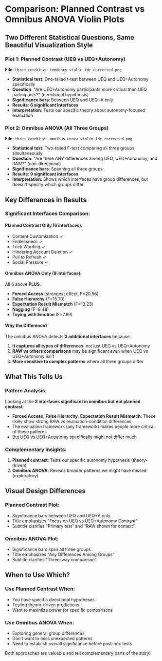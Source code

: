 # Comparison: Planned Contrast vs Omnibus ANOVA Violin Plots

## Two Different Statistical Questions, Same Beautiful Visualization Style

### Plot 1: Planned Contrast (UEQ vs UEQ+Autonomy)
**File**: `three_condition_tendency_violin_fdr_corrected.png`
- **Statistical test**: One-tailed t-test between UEQ and UEQ+Autonomy specifically  
- **Question**: "Are UEQ+Autonomy participants more critical than UEQ participants?" (directional hypothesis)
- **Significance bars**: Between UEQ and UEQ+A only
- **Results**: **6 significant interfaces**
- **Interpretation**: Tests our specific theory about autonomy-focused evaluation

### Plot 2: Omnibus ANOVA (All Three Groups)  
**File**: `three_condition_omnibus_anova_violin_fdr_corrected.png`
- **Statistical test**: Two-tailed F-test comparing all three groups simultaneously
- **Question**: "Are there ANY differences among UEQ, UEQ+Autonomy, and RAW?" (non-directional)
- **Significance bars**: Spanning all three groups  
- **Results**: **9 significant interfaces**
- **Interpretation**: Shows which interfaces have group differences, but doesn't specify which groups differ

## Key Differences in Results

### Significant Interfaces Comparison:

#### Planned Contrast Only (6 interfaces):
- Content Customization ✓
- Endlessness ✓ 
- Trick Wording ✓
- Hindering Account Deletion ✓
- Pull to Refresh ✓
- Social Pressure ✓

#### Omnibus ANOVA Only (9 interfaces):
All 6 above **PLUS**:
- **Forced Access** (strongest effect, F=20.56)
- **False Hierarchy** (F=15.70)  
- **Expectation Result Mismatch** (F=13.23)
- **Nagging** (F=8.48)
- **Toying with Emotion** (F=7.89)

#### Why the Difference?
The omnibus ANOVA detects **3 additional interfaces** because:

1. **It captures all types of differences**, not just UEQ vs UEQ+Autonomy
2. **RAW vs others comparisons** may be significant even when UEQ vs UEQ+Autonomy isn't
3. **More sensitive to complex patterns** where all three groups differ

## What This Tells Us

### Pattern Analysis:
Looking at the **3 interfaces significant in omnibus but not planned contrast**:
- **Forced Access**, **False Hierarchy**, **Expectation Result Mismatch**: These likely show strong RAW vs evaluation-condition differences
- The evaluation framework (any framework) makes people more critical of these patterns
- But UEQ vs UEQ+Autonomy specifically might not differ much

### Complementary Insights:
1. **Planned contrast**: Tests our specific autonomy hypothesis (theory-driven)
2. **Omnibus ANOVA**: Reveals broader patterns we might have missed (exploratory)

## Visual Design Differences

### Planned Contrast Plot:
- Significance bars between UEQ and UEQ+A only
- Title emphasizes "Focus on UEQ vs UEQ+Autonomy Contrast"  
- Subtitle clarifies "Primary test" and "RAW shown for context"

### Omnibus ANOVA Plot:
- Significance bars span all three groups
- Title emphasizes "Any Differences Among Groups"
- Subtitle clarifies "Three-way comparison"

## When to Use Which?

### Use Planned Contrast When:
- You have specific directional hypotheses
- Testing theory-driven predictions
- Want to maximize power for specific comparisons

### Use Omnibus ANOVA When:
- Exploring general group differences
- Don't want to miss unexpected patterns  
- Need to establish overall significance before post-hoc tests

Both approaches are valuable and tell complementary parts of the story!
